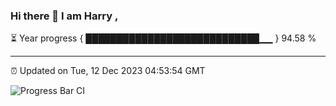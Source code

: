 ### Hi there 👋 I am Harry , 

⏳ Year progress { ████████████████████████████▁▁ } 94.58 %

---

⏰ Updated on Tue, 12 Dec 2023 04:53:54 GMT

![Progress Bar CI](https://github.com/duykhang68/duykhang68/workflows/Progress%20Bar%20CI/badge.svg)
